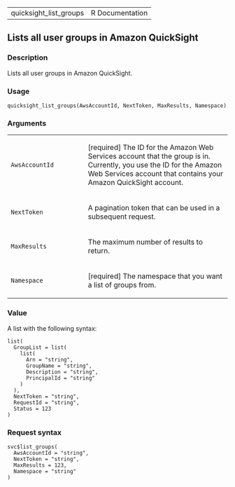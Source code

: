 <table style="width: 100%;">
<tbody>
<tr class="odd">
<td>quicksight_list_groups</td>
<td style="text-align: right;">R Documentation</td>
</tr>
</tbody>
</table>

## Lists all user groups in Amazon QuickSight

### Description

Lists all user groups in Amazon QuickSight.

### Usage

    quicksight_list_groups(AwsAccountId, NextToken, MaxResults, Namespace)

### Arguments

<table>
<colgroup>
<col style="width: 35%" />
<col style="width: 65%" />
</colgroup>
<tbody>
<tr class="odd">
<td><code
id="quicksight_list_groups_:_AwsAccountId">AwsAccountId</code></td>
<td><p>[required] The ID for the Amazon Web Services account that the
group is in. Currently, you use the ID for the Amazon Web Services
account that contains your Amazon QuickSight account.</p></td>
</tr>
<tr class="even">
<td><code id="quicksight_list_groups_:_NextToken">NextToken</code></td>
<td><p>A pagination token that can be used in a subsequent
request.</p></td>
</tr>
<tr class="odd">
<td><code
id="quicksight_list_groups_:_MaxResults">MaxResults</code></td>
<td><p>The maximum number of results to return.</p></td>
</tr>
<tr class="even">
<td><code id="quicksight_list_groups_:_Namespace">Namespace</code></td>
<td><p>[required] The namespace that you want a list of groups
from.</p></td>
</tr>
</tbody>
</table>

### Value

A list with the following syntax:

    list(
      GroupList = list(
        list(
          Arn = "string",
          GroupName = "string",
          Description = "string",
          PrincipalId = "string"
        )
      ),
      NextToken = "string",
      RequestId = "string",
      Status = 123
    )

### Request syntax

    svc$list_groups(
      AwsAccountId = "string",
      NextToken = "string",
      MaxResults = 123,
      Namespace = "string"
    )
